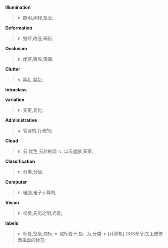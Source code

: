 **Illumination**
>n. 照明,阐释,启发;
 
**Deformation**
>n. 毁坏,改丑,畸形;
 
**Occlusion**
>n. 闭塞,吸收,吸藏;
 
**Clutter**
>v. 弄乱,混乱;
 
**Intraclass**
>
 
**variation**
>n. 变更,变化;
 
**Administrative**
>a. 管理的,行政的;
 
**Cloud**
>n. 云,忧色,云状的烟;
v. 以云遮敝,笼罩;
 
**Classification**
>n. 分类,分级;
 
**Computer**
>n. 电脑,电子计算机;
 
**Vision**
>n. 视觉,先见之明,光景;
 
**labels**
>n. 标签,签条,商标;
v. 贴标签于,指...为,分类;
n.[计算机] DOS命令:加上或修改磁盘的标签;
 

